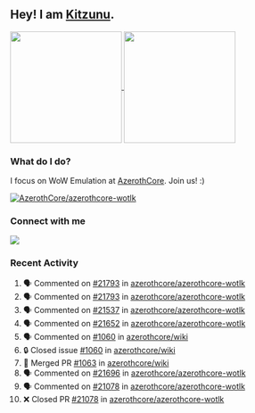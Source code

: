 ## Hey! I am [Kitzunu](https://Github.com/Kitzunu).

<!--
[![Kitzunu's Github stats](https://github-readme-stats.vercel.app/api?username=kitzunu&theme=github_dark&show_icons=true&number_format=long)](https://github.com/Kitzunu)

[![Kitzunu's Language stats](https://github-readme-stats.vercel.app/api/top-langs/?username=Kitzunu&layout=donut&theme=github_dark)](https://github.com/Kitzunu)
-->

<a href="https://github.com/Kitzunu">
  <img height=200 align="center" src="https://github-readme-stats.vercel.app/api?username=kitzunu&theme=github_dark&show_icons=true&number_format=long" />
</a>
<a href="https://github.com/Kitzunu">
  <img height=200 align="center" src="https://github-readme-stats.vercel.app/api/top-langs/?username=Kitzunu&layout=donut&theme=github_dark" />
</a>

### What do I do?

I focus on WoW Emulation at [AzerothCore](https://github.com/AzerothCore). Join us! :)

[![AzerothCore/azerothcore-wotlk](https://github-readme-stats.vercel.app/api/pin/?username=AzerothCore&repo=azerothcore-wotlk&theme=github_dark&show_owner=true)](https://github.com/azerothcore/azerothcore-wotlk)

### Connect with me
[![](https://img.shields.io/badge/AzerothCore%20Discord-Connect%20with%20me!-green)](https://discord.com/invite/gkt4y2x)

### Recent Activity

<!--START_SECTION:activity-->
1. 🗣 Commented on [#21793](https://github.com/azerothcore/azerothcore-wotlk/pull/21793#issuecomment-2763255160) in [azerothcore/azerothcore-wotlk](https://github.com/azerothcore/azerothcore-wotlk)
2. 🗣 Commented on [#21793](https://github.com/azerothcore/azerothcore-wotlk/pull/21793#issuecomment-2763230314) in [azerothcore/azerothcore-wotlk](https://github.com/azerothcore/azerothcore-wotlk)
3. 🗣 Commented on [#21537](https://github.com/azerothcore/azerothcore-wotlk/pull/21537#issuecomment-2734424157) in [azerothcore/azerothcore-wotlk](https://github.com/azerothcore/azerothcore-wotlk)
4. 🗣 Commented on [#21652](https://github.com/azerothcore/azerothcore-wotlk/pull/21652#issuecomment-2734422798) in [azerothcore/azerothcore-wotlk](https://github.com/azerothcore/azerothcore-wotlk)
5. 🗣 Commented on [#1060](https://github.com/azerothcore/wiki/issues/1060#issuecomment-2730712168) in [azerothcore/wiki](https://github.com/azerothcore/wiki)
6. 🔒 Closed issue [#1060](https://github.com/azerothcore/wiki/issues/1060) in [azerothcore/wiki](https://github.com/azerothcore/wiki)
7. 🎉 Merged PR [#1063](https://github.com/azerothcore/wiki/pull/1063) in [azerothcore/wiki](https://github.com/azerothcore/wiki)
8. 🗣 Commented on [#21696](https://github.com/azerothcore/azerothcore-wotlk/pull/21696#issuecomment-2715645207) in [azerothcore/azerothcore-wotlk](https://github.com/azerothcore/azerothcore-wotlk)
9. 🗣 Commented on [#21078](https://github.com/azerothcore/azerothcore-wotlk/pull/21078#issuecomment-2708842279) in [azerothcore/azerothcore-wotlk](https://github.com/azerothcore/azerothcore-wotlk)
10. ❌ Closed PR [#21078](https://github.com/azerothcore/azerothcore-wotlk/pull/21078) in [azerothcore/azerothcore-wotlk](https://github.com/azerothcore/azerothcore-wotlk)
<!--END_SECTION:activity-->

